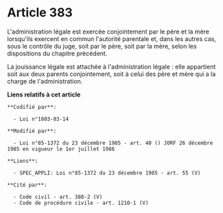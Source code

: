 # Article 383

L'administration légale est exercée conjointement par le père et la mère lorsqu'ils exercent en commun l'autorité parentale
et, dans les autres cas, sous le contrôle du juge, soit par le père, soit par la mère, selon les dispositions du chapitre
précédent.

La jouissance légale est attachée à l'administration légale : elle appartient soit aux deux parents conjointement, soit à
celui des père et mère qui a la charge de l'administration.

**Liens relatifs à cet article**

	**Codifié par**:

	  - Loi n°1803-03-14

	**Modifié par**:

	  - Loi n°85-1372 du 23 décembre 1985 - art. 40 () JORF 26 décembre 1985 en vigueur le 1er juillet 1986

	**Liens**:

	  - SPEC_APPLI: Loi n°85-1372 du 23 décembre 1985 - art. 55 (V)

	**Cité par**:

	  - Code civil - art. 388-2 (V)
	  - Code de procédure civile - art. 1210-1 (V)
